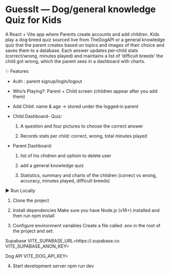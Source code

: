 # GuessIt — Dog/general knowledge Quiz for Kids

A React + Vite app where Parents create accounts and add children. Kids play a dog‑breed quiz sourced live from TheDogAPI or a general knowledge quiz that the parent creates based on topics and images of their choice and saves them to a database.
Each answer updates per‑child stats (correct/wrong, minutes played) and maintains a list of ‘difficult breeds’ the child got wrong, which the parent sees in a dashboard with charts.



✨ Features

* Auth : parent signup/login/logout

* Who’s Playing?: Parent + Child screen (children appear after you add them)

* Add Child: name & age → stored under the logged‑in parent

* Child Dashboard- Quiz:

    1. A question and four pictures to choose the correct answer
    
    2. Records stats per child: correct, wrong, total minutes played

* Parent Dashboard: 

    1. list of his chidren and optioin to delete user
    
    2. add a general knowledge quiz
    
    3. Statistics, summary and charts of the children (correct vs wrong, accuracy, minutes played, difficult breeds)




▶️ Run Locally
1) Clone the project


2) Install dependencies
Make sure you have Node.js (v18+) installed and then run npm install


3) Configure environment variables
Create a file called .env in the root of the project and set:

  Supabase
  VITE_SUPABASE_URL=https://<your-project>.supabase.co
  VITE_SUPABASE_ANON_KEY=<your-anon-key>
  
  Dog API
  VITE_DOG_API_KEY=<your-dog-api-key>


4) Start development server
npm run dev

